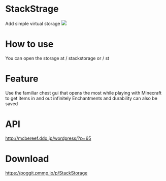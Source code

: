# StackStrage
Add simple virtual storage
[![](https://poggit.pmmp.io/shield.state/StackStorage)](https://poggit.pmmp.io/p/StackStorage)

# How to use
You can open the storage at / stackstorage or / st

# Feature
Use the familiar chest gui that opens the most while playing with Minecraft to get items in and out infinitely
Enchantments and durability can also be saved

# API
http://mcbereef.ddo.jp/wordpress/?p=65

# Download
https://poggit.pmmp.io/p/StackStorage
